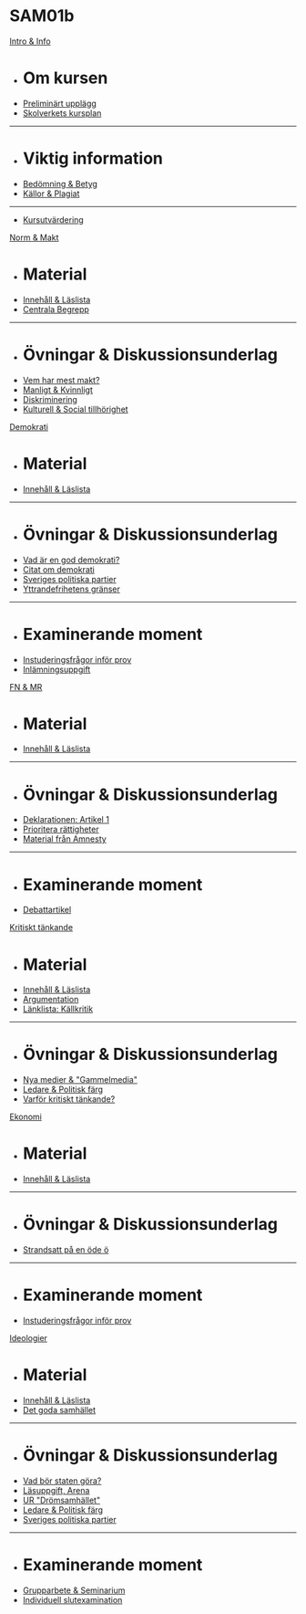 <script async defer src="//hypothes.is/embed.js"></script>

# SAM01b

[Intro & Info]()

  * # Om kursen
  * [Preliminärt upplägg](1_intro/planering_kursens_upplagg.md)
  * [Skolverkets kursplan](1_intro/kursplan.md)
  - - - -
  * # Viktig information
  * [Bedömning & Betyg](1_intro/bedomning.md)
  * [Källor & Plagiat](1_intro/kallhantering.md)
  - - - -
  * [Kursutvärdering](kursutvardering.md)
  
[Norm & Makt]()

  * # Material
  * [Innehåll & Läslista](4_norm/material/innehall_laslista_norm_makt.md)
  * [Centrala Begrepp](4_norm/material/struktur_centrala_begrepp.md)
  - - - -
  * # Övningar & Diskussionsunderlag
  * [Vem har mest makt?](4_norm/diskussionsunderlag/vem_har_mest_makt.md)
  * [Manligt & Kvinnligt](4_norm/diskussionsunderlag/genus_manligt_kvinnligt_ovning.md)
  * [Diskriminering](4_norm/diskussionsunderlag/diskriminering.md)
  * [Kulturell & Social tillhörighet](4_norm/diskussionsunderlag/kulturell_och_social_tillhorighet.md)

[Demokrati]()

  * # Material
  * [Innehåll & Läslista](3_demokrati/material/innehall_laslista_demokrati.md)
  - - - -
  * # Övningar & Diskussionsunderlag
  * [Vad är en god demokrati?](3_demokrati/ovningar/demokrati_diskussionsfragor.md)
  * [Citat om demokrati](3_demokrati/ovningar/citat_tankar_demokrati.md)
  * [Sveriges politiska partier](3_demokrati/ovningar/sv_politiska_partier.md)
  * [Yttrandefrihetens gränser](3_demokrati/ovningar/yttrandefrihet_ovning.md)
  <!--  * [Die Welle (Film)](3_demokrati/ovningar/die_welle.md) -->
  - - - -
  * # Examinerande moment
  * [Instuderingsfrågor inför prov](3_demokrati/examinerande_moment/instuderingsfragor_demokrati.md)
  * [Inlämningsuppgift](3_demokrati/examinerande_moment/inlamning_demokrati.md)
  
[FN & MR]()

  * # Material
  * [Innehåll & Läslista](7_fn_mr/material/innehall_laslista_fn_mr.md)
  - - - -
  * # Övningar & Diskussionsunderlag
  * [Deklarationen: Artikel 1](7_fn_mr/diskussion_ovningar/forsta_artikeln_diskussion.md)
  * [Prioritera rättigheter](7_fn_mr/diskussion_ovningar/rattigheter_prio.md)
  * [Material från Amnesty](7_fn_mr/diskussion_ovningar/amnesty.md)
  - - - -
  * # Examinerande moment
  * [Debattartikel](7_fn_mr/examinerande_moment/debattartikel_mr.md)

[Kritiskt tänkande]()

  * # Material
  * [Innehåll & Läslista](2_kritiskt_tankande/material/innehall_laslista_kritiskt_tankande.md)
  * [Argumentation](2_kritiskt_tankande/material/argumentation.md)
  * [Länklista: Källkritik](2_kritiskt_tankande/material/kallkritik.md)
  - - - -
  * # Övningar & Diskussionsunderlag
  * [Nya medier & "Gammelmedia"](2_kritiskt_tankande/ovningar/bloggar_gammelmedia.md)
  * [Ledare & Politisk färg](2_kritiskt_tankande/ovningar/ledare_politisk_farg.md)
  * [Varför kritiskt tänkande?](2_kritiskt_tankande/ovningar/ovning_kritiskt_tankande.md)

[Ekonomi]()

  * # Material
  * [Innehåll & Läslista](5_ekonomi/material/innehall_laslista_ekonomi.md)
  - - - -
  * # Övningar & Diskussionsunderlag
  * [Strandsatt på en öde ö](5_ekonomi/ovningsuppgifter/ekonomi_ovning_ode_o.md)
  - - - -
  * # Examinerande moment
  * [Instuderingsfrågor inför prov](5_ekonomi/examinerande_moment/instuderingsfragor_ekonomi.md)

[Ideologier]()

  * # Material
  * [Innehåll & Läslista](6_ideologier/material/innehall_laslista_ideologier.md)
  * [Det goda samhället](6_ideologier/material/om_ideologierna.md)
  - - - -
  * # Övningar & Diskussionsunderlag
  * [Vad bör staten göra?](6_ideologier/ovningar/diskussionsunderlag_ideologier.md)
  * [Läsuppgift, Arena](6_ideologier/ovningar/lasning_arena_och_diskussion.md)
  * [UR "Drömsamhället"](6_ideologier/ovningar/ur_dromsamhallet.md)
  * [Ledare & Politisk färg](2_kritiskt_tankande/ovningar/ledare_politisk_farg.md)
  * [Sveriges politiska partier](3_demokrati/ovningar/sv_politiska_partier.md)
  
  - - - -
  * # Examinerande moment
  * [Grupparbete & Seminarium](6_ideologier/examinerande_moment/ideologier_grupparbete_sem.md)
  * [Individuell slutexamination](6_ideologier/examinerande_moment/ideologier_individuell_slutex.md)
  
